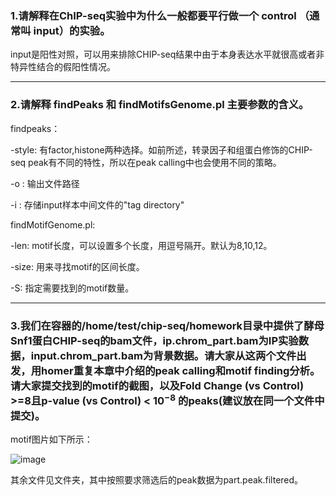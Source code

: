 ### 1.请解释在ChIP-seq实验中为什么一般都要平行做一个 control （通常叫 input）的实验。
input是阳性对照，可以用来排除CHIP-seq结果中由于本身表达水平就很高或者非特异性结合的假阳性情况。

---
### 2.请解释 findPeaks 和 findMotifsGenome.pl 主要参数的含义。
findpeaks：

-style: 有factor,histone两种选择。如前所述，转录因子和组蛋白修饰的CHIP-seq peak有不同的特性，所以在peak calling中也会使用不同的策略。

-o : 输出文件路径

-i : 存储input样本中间文件的"tag directory"


findMotifGenome.pl:

-len: motif长度，可以设置多个长度，用逗号隔开。默认为8,10,12。

-size: 用来寻找motif的区间长度。

-S: 指定需要找到的motif数量。

---
### 3.我们在容器的/home/test/chip-seq/homework目录中提供了酵母Snf1蛋白CHIP-seq的bam文件，ip.chrom_part.bam为IP实验数据，input.chrom\_part.bam为背景数据。请大家从这两个文件出发，用homer重复本章中介绍的peak calling和motif finding分析。请大家提交找到的motif的截图，以及Fold Change (vs Control) >=8且p-value (vs Control) < $10^{-8}$ 的peaks(建议放在同一个文件中提交)。

motif图片如下所示：

![image](https://github.com/GodLemma/Bioinformatics/assets/162097106/c891afb1-79ec-43cf-8389-f9ce1c829c59)

其余文件见文件夹，其中按照要求筛选后的peak数据为part.peak.filtered。
